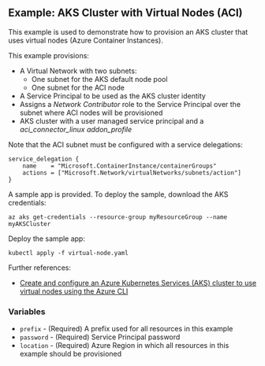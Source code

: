 ## Example: AKS Cluster with Virtual Nodes (ACI)

This example is used to demonstrate how to provision an AKS cluster that uses virtual nodes (Azure Container Instances).

This example provisions:
- A Virtual Network with two subnets:
  - One subnet for the AKS default node pool
  - One subnet for the ACI node
- A Service Principal to be used as the AKS cluster identity
- Assigns a *Network Contributor* role to the Service Principal over the subnet where ACI nodes will be provisioned
- AKS cluster with a user managed service principal and a *aci_connector_linux* *addon_profile*

Note that the ACI subnet must be configured with a service delegations:
```
service_delegation {
    name    = "Microsoft.ContainerInstance/containerGroups"
    actions = ["Microsoft.Network/virtualNetworks/subnets/action"]
}
```

A sample app is provided. To deploy the sample, download the AKS credentials:
```
az aks get-credentials --resource-group myResourceGroup --name myAKSCluster
```
Deploy the sample app:
```
kubectl apply -f virtual-node.yaml
```

Further references:
- [Create and configure an Azure Kubernetes Services (AKS) cluster to use virtual nodes using the Azure CLI](https://docs.microsoft.com/en-us/azure/aks/virtual-nodes-cli)
### Variables

- `prefix` - (Required) A prefix used for all resources in this example
- `password` - (Required) Service Principal password
- `location` - (Required) Azure Region in which all resources in this example should be provisioned